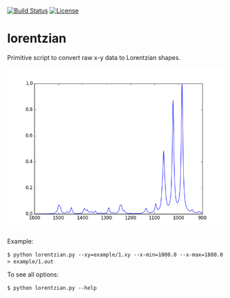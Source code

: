 [![Build Status](https://travis-ci.org/bast/lorentzian.svg?branch=master)](https://travis-ci.org/bast/lorentzian/builds)
[![License](https://img.shields.io/badge/license-%20MPL--v2.0-blue.svg)](../master/LICENSE)


# lorentzian

Primitive script to convert raw x-y data to Lorentzian shapes.

![](example/spectrum.png "example spectrum")

Example:

```shell
$ python lorentzian.py --xy=example/1.xy --x-min=1000.0 --x-max=1800.0 > example/1.out
```

To see all options:

```shell
$ python lorentzian.py --help
```

